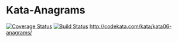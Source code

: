 # Kata-Anagrams
[![Coverage Status](https://coveralls.io/repos/github/mattonem/Kata-Anagrams/badge.svg?branch=travis)](https://coveralls.io/github/mattonem/Kata-Anagrams?branch=travis)
[![Build Status](https://travis-ci.org/mattonem/Kata-Anagrams.svg?branch=master)](https://travis-ci.org/mattonem/Kata-Anagrams)
http://codekata.com/kata/kata06-anagrams/
